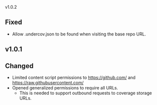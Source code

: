 v1.0.2

## Fixed

- Allow .undercov.json to be found when visiting the base repo URL.

v1.0.1
-------

## Changed

- Limited content script permissions to https://github.com/ and https://raw.githubusercontent.com/
- Opened generalized permissions to require all URLs.
  - This is needed to support outbound requests to coverage storage URLs.
